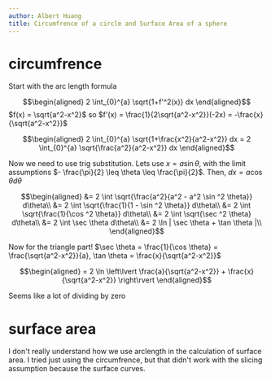```yaml
---
author: Albert Huang
title: Circumfrence of a circle and Surface Area of a sphere
---
```


# circumfrence

Start with the arc length formula

$$\begin{aligned}
  2 \int_{0}^{a} \sqrt{1+f'^2(x)} dx
  \end{aligned}$$ $f(x) = \sqrt{a^2-x^2}$ so
$f'(x) = \frac{1}{2\sqrt{a^2-x^2}}(-2x) = -\frac{x}{\sqrt{a^2-x^2}}$

$$\begin{aligned}
  2 \int_{0}^{a} \sqrt{1+\frac{x^2}{a^2-x^2}} dx = 2 \int_{0}^{a} \sqrt{\frac{a^2}{a^2-x^2}} dx
  \end{aligned}$$

Now we need to use trig substitution. Lets use $x = a \sin \theta$, with
the limit assumptions $- \frac{\pi}{2} \leq \theta \leq  \frac{\pi}{2}$.
Then, $dx = a \cos  \theta d\theta$

$$\begin{aligned}
  &= 2 \int \sqrt{\frac{a^2}{a^2 - a^2 \sin  ^2 \theta}} d\theta\\
  &= 2 \int \sqrt{\frac{1}{1 - \sin  ^2 \theta}} d\theta\\
  &= 2 \int \sqrt{\frac{1}{\cos  ^2 \theta}} d\theta\\
  &= 2 \int \sqrt{\sec ^2 \theta} d\theta\\
  &= 2 \int \sec  \theta d\theta\\
  &= 2 \ln  | \sec \theta + \tan  \theta |\\
  \end{aligned}$$

Now for the triangle part!
$\sec \theta = \frac{1}{\cos \theta} = \frac{\sqrt{a^2-x^2}}{a}, \tan \theta = \frac{x}{\sqrt{a^2-x^2}}$

$$\begin{aligned}
  = 2 \ln  \left\lvert \frac{a}{\sqrt{a^2-x^2}} + \frac{x}{\sqrt{a^2-x^2}} \right\rvert
  \end{aligned}$$

Seems like a lot of dividing by zero

# surface area

I don\'t really understand how we use arclength in the calculation of
surface area. I tried just using the circumfrence, but that didn\'t work
with the slicing assumption because the surface curves.
